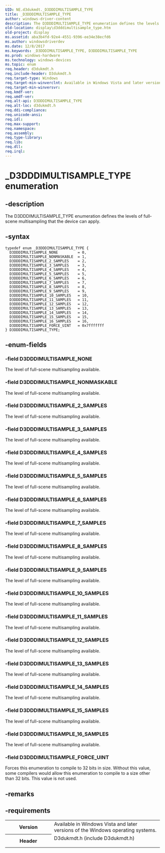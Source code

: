 ```yaml
---
UID: NE.d3dukmdt._D3DDDIMULTISAMPLE_TYPE
title: _D3DDDIMULTISAMPLE_TYPE
author: windows-driver-content
description: The D3DDDIMULTISAMPLE_TYPE enumeration defines the levels of full-scene multisampling that the device can apply.
old-location: display\d3dddimultisample_type.htm
old-project: display
ms.assetid: aba3b4fd-92e4-4551-9396-ee34e38ecfd6
ms.author: windowsdriverdev
ms.date: 12/8/2017
ms.keywords: _D3DDDIMULTISAMPLE_TYPE, D3DDDIMULTISAMPLE_TYPE
ms.prod: windows-hardware
ms.technology: windows-devices
ms.topic: enum
req.header: d3dukmdt.h
req.include-header: D3dukmdt.h
req.target-type: Windows
req.target-min-winverclnt: Available in Windows Vista and later versions of the Windows operating systems.
req.target-min-winversvr: 
req.kmdf-ver: 
req.umdf-ver: 
req.alt-api: D3DDDIMULTISAMPLE_TYPE
req.alt-loc: d3dukmdt.h
req.ddi-compliance: 
req.unicode-ansi: 
req.idl: 
req.max-support: 
req.namespace: 
req.assembly: 
req.type-library: 
req.lib: 
req.dll: 
req.irql: 
---
```


# _D3DDDIMULTISAMPLE_TYPE enumeration



## -description
The D3DDDIMULTISAMPLE_TYPE enumeration defines the levels of full-scene multisampling that the device can apply.



## -syntax

````
typedef enum _D3DDDIMULTISAMPLE_TYPE { 
  D3DDDIMULTISAMPLE_NONE         = 0,
  D3DDDIMULTISAMPLE_NONMASKABLE  = 1,
  D3DDDIMULTISAMPLE_2_SAMPLES    = 2,
  D3DDDIMULTISAMPLE_3_SAMPLES    = 3,
  D3DDDIMULTISAMPLE_4_SAMPLES    = 4,
  D3DDDIMULTISAMPLE_5_SAMPLES    = 5,
  D3DDDIMULTISAMPLE_6_SAMPLES    = 6,
  D3DDDIMULTISAMPLE_7_SAMPLES    = 7,
  D3DDDIMULTISAMPLE_8_SAMPLES    = 8,
  D3DDDIMULTISAMPLE_9_SAMPLES    = 9,
  D3DDDIMULTISAMPLE_10_SAMPLES   = 10,
  D3DDDIMULTISAMPLE_11_SAMPLES   = 11,
  D3DDDIMULTISAMPLE_12_SAMPLES   = 12,
  D3DDDIMULTISAMPLE_13_SAMPLES   = 13,
  D3DDDIMULTISAMPLE_14_SAMPLES   = 14,
  D3DDDIMULTISAMPLE_15_SAMPLES   = 15,
  D3DDDIMULTISAMPLE_16_SAMPLES   = 16,
  D3DDDIMULTISAMPLE_FORCE_UINT   = 0x7fffffff
} D3DDDIMULTISAMPLE_TYPE;
````


## -enum-fields

### -field D3DDDIMULTISAMPLE_NONE

The level of full-scene multisampling available.


### -field D3DDDIMULTISAMPLE_NONMASKABLE

The level of full-scene multisampling available.


### -field D3DDDIMULTISAMPLE_2_SAMPLES

The level of full-scene multisampling available.


### -field D3DDDIMULTISAMPLE_3_SAMPLES

The level of full-scene multisampling available.


### -field D3DDDIMULTISAMPLE_4_SAMPLES

The level of full-scene multisampling available.


### -field D3DDDIMULTISAMPLE_5_SAMPLES

The level of full-scene multisampling available.


### -field D3DDDIMULTISAMPLE_6_SAMPLES

The level of full-scene multisampling available.


### -field D3DDDIMULTISAMPLE_7_SAMPLES

The level of full-scene multisampling available.


### -field D3DDDIMULTISAMPLE_8_SAMPLES

The level of full-scene multisampling available.


### -field D3DDDIMULTISAMPLE_9_SAMPLES

The level of full-scene multisampling available.


### -field D3DDDIMULTISAMPLE_10_SAMPLES

The level of full-scene multisampling available.


### -field D3DDDIMULTISAMPLE_11_SAMPLES

The level of full-scene multisampling available.


### -field D3DDDIMULTISAMPLE_12_SAMPLES

The level of full-scene multisampling available.


### -field D3DDDIMULTISAMPLE_13_SAMPLES

The level of full-scene multisampling available.


### -field D3DDDIMULTISAMPLE_14_SAMPLES

The level of full-scene multisampling available.


### -field D3DDDIMULTISAMPLE_15_SAMPLES

The level of full-scene multisampling available.


### -field D3DDDIMULTISAMPLE_16_SAMPLES

The level of full-scene multisampling available.


### -field D3DDDIMULTISAMPLE_FORCE_UINT

Forces this enumeration to compile to 32 bits in size. Without this value, some compilers would allow this enumeration to compile to a size other than 32 bits. This value is not used.


## -remarks


## -requirements
<table>
<tr>
<th width="30%">
Version

</th>
<td width="70%">
Available in Windows Vista and later versions of the Windows operating systems.

</td>
</tr>
<tr>
<th width="30%">
Header

</th>
<td width="70%">
<dl>
<dt>D3dukmdt.h (include D3dukmdt.h)</dt>
</dl>
</td>
</tr>
</table>